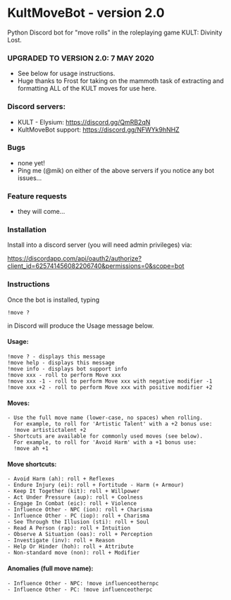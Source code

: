 # KultMoveBot - version 2.0
Python Discord bot for "move rolls" in the roleplaying game KULT: Divinity Lost.

### UPGRADED TO VERSION 2.0: 7 MAY 2020

- See below for usage instructions.
- Huge thanks to Frost for taking on the mammoth task of extracting and formatting ALL of the KULT moves for use here.

###  Discord servers:

- KULT - Elysium: https://discord.gg/QmRB2qN
- KultMoveBot support: https://discord.gg/NFWYk9hNHZ

### Bugs
- none yet!
- Ping me (\@mik) on either of the above servers if you notice any bot issues...

### Feature requests
- they will come...

### Installation

Install into a discord server (you will need admin privileges) via:

https://discordapp.com/api/oauth2/authorize?client_id=625741456082206740&permissions=0&scope=bot

### Instructions 

Once the bot is installed, typing

`
!move ?
`

in Discord will produce the Usage message below.

#### Usage:

```
!move ? - displays this message
!move help - displays this message
!move info - displays bot support info
!move xxx - roll to perform Move xxx
!move xxx -1 - roll to perform Move xxx with negative modifier -1
!move xxx +2 - roll to perform Move xxx with positive modifier +2
```

#### Moves:

```
- Use the full move name (lower-case, no spaces) when rolling.
  For example, to roll for 'Artistic Talent' with a +2 bonus use:
  !move artistictalent +2
- Shortcuts are available for commonly used moves (see below).
  For example, to roll for 'Avoid Harm' with a +1 bonus use:
  !move ah +1
```

#### Move shortcuts:

```
- Avoid Harm (ah): roll + Reflexes
- Endure Injury (ei): roll + Fortitude - Harm (+ Armour)
- Keep It Together (kit): roll + Willpower
- Act Under Pressure (aup): roll + Coolness
- Engage In Combat (eic): roll + Violence
- Influence Other - NPC (ion): roll + Charisma
- Influence Other - PC (iop): roll + Charisma
- See Through the Illusion (sti): roll + Soul
- Read A Person (rap): roll + Intuition
- Observe A Situation (oas): roll + Perception
- Investigate (inv): roll + Reason
- Help Or Hinder (hoh): roll + Attribute
- Non-standard move (non): roll + Modifier
```

#### Anomalies (full move name):

```
- Influence Other - NPC: !move influenceothernpc
- Influence Other - PC: !move influenceotherpc
```
